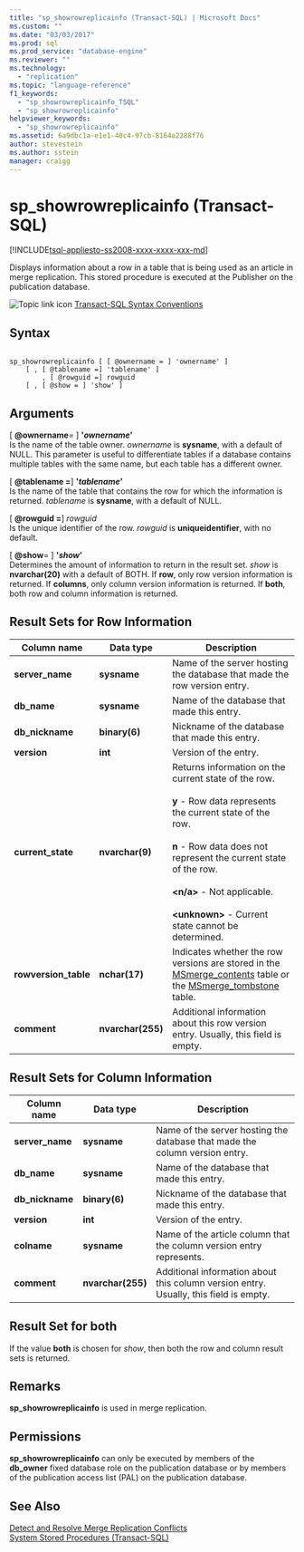 ```yaml
---
title: "sp_showrowreplicainfo (Transact-SQL) | Microsoft Docs"
ms.custom: ""
ms.date: "03/03/2017"
ms.prod: sql
ms.prod_service: "database-engine"
ms.reviewer: ""
ms.technology: 
  - "replication"
ms.topic: "language-reference"
f1_keywords: 
  - "sp_showrowreplicainfo_TSQL"
  - "sp_showrowreplicainfo"
helpviewer_keywords: 
  - "sp_showrowreplicainfo"
ms.assetid: 6a9dbc1a-e1e1-40c4-97cb-8164a2288f76
author: stevestein
ms.author: sstein
manager: craigg
---
```

# sp_showrowreplicainfo (Transact-SQL)
[!INCLUDE[tsql-appliesto-ss2008-xxxx-xxxx-xxx-md](../../includes/tsql-appliesto-ss2008-xxxx-xxxx-xxx-md.md)]

  Displays information about a row in a table that is being used as an article in merge replication. This stored procedure is executed at the Publisher on the publication database.  
  
 ![Topic link icon](../../database-engine/configure-windows/media/topic-link.gif "Topic link icon") [Transact-SQL Syntax Conventions](../../t-sql/language-elements/transact-sql-syntax-conventions-transact-sql.md)  
  
## Syntax  
  
```  
  
sp_showrowreplicainfo [ [ @ownername = ] 'ownername' ]  
    [ , [ @tablename =] 'tablename' ]   
        , [ @rowguid =] rowguid   
    [ , [ @show = ] 'show' ]   
```  
  
## Arguments  
 [ **@ownername**= ] **'***ownername***'**  
 Is the name of the table owner. *ownername* is **sysname**, with a default of NULL. This parameter is useful to differentiate tables if a database contains multiple tables with the same name, but each table has a different owner.  
  
 [ **@tablename =**] **'***tablename***'**  
 Is the name of the table that contains the row for which the information is returned. *tablename* is **sysname**, with a default of NULL.  
  
 [ **@rowguid =**] *rowguid*  
 Is the unique identifier of the row. *rowguid* is **uniqueidentifier**, with no default.  
  
 [ **@show**= ] **'***show***'**  
 Determines the amount of information to return in the result set. *show* is **nvarchar(20)** with a default of BOTH. If **row**, only row version information is returned. If **columns**, only column version information is returned. If **both**, both row and column information is returned.  
  
## Result Sets for Row Information  
  
|Column name|Data type|Description|  
|-----------------|---------------|-----------------|  
|**server_name**|**sysname**|Name of the server hosting the database that made the row version entry.|  
|**db_name**|**sysname**|Name of the database that made this entry.|  
|**db_nickname**|**binary(6)**|Nickname of the database that made this entry.|  
|**version**|**int**|Version of the entry.|  
|**current_state**|**nvarchar(9)**|Returns information on the current state of the row.<br /><br /> **y** - Row data represents the current state of the row.<br /><br /> **n** - Row data does not represent the current state of the row.<br /><br /> **\<n/a>** - Not applicable.<br /><br /> **\<unknown>** - Current state cannot be determined.|  
|**rowversion_table**|**nchar(17)**|Indicates whether the row versions are stored in the [MSmerge_contents](../../relational-databases/system-tables/msmerge-contents-transact-sql.md) table or the [MSmerge_tombstone](../../relational-databases/system-tables/msmerge-tombstone-transact-sql.md) table.|  
|**comment**|**nvarchar(255)**|Additional information about this row version entry. Usually, this field is empty.|  
  
## Result Sets for Column Information  
  
|Column name|Data type|Description|  
|-----------------|---------------|-----------------|  
|**server_name**|**sysname**|Name of the server hosting the database that made the column version entry.|  
|**db_name**|**sysname**|Name of the database that made this entry.|  
|**db_nickname**|**binary(6)**|Nickname of the database that made this entry.|  
|**version**|**int**|Version of the entry.|  
|**colname**|**sysname**|Name of the article column that the column version entry represents.|  
|**comment**|**nvarchar(255)**|Additional information about this column version entry. Usually, this field is empty.|  
  
## Result Set for both  
 If the value **both** is chosen for *show*, then both the row and column result sets is returned.  
  
## Remarks  
 **sp_showrowreplicainfo** is used in merge replication.  
  
## Permissions  
 **sp_showrowreplicainfo** can only be executed by members of the **db_owner** fixed database role on the publication database or by members of the publication access list (PAL) on the publication database.  
  
## See Also  
 [Detect and Resolve Merge Replication Conflicts](../../relational-databases/replication/merge/advanced-merge-replication-resolve-merge-replication-conflicts.md)   
 [System Stored Procedures &#40;Transact-SQL&#41;](../../relational-databases/system-stored-procedures/system-stored-procedures-transact-sql.md)  
  
  
